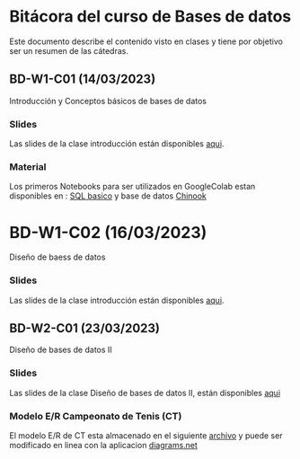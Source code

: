 # Bitácora del curso de Bases de datos
Este documento describe el contenido visto en clases y tiene por objetivo ser un resumen de las cátedras.

## BD-W1-C01 (14/03/2023)
Introducción y Conceptos básicos de bases de datos

### Slides

Las slides de la clase introducción están disponibles [aqui](https://github.com/adigenova/uohdb/tree/main/catedra/BD-W1-C01).
### Material
Los primeros Notebooks para ser utilizados en GoogleColab estan disponibles en : [SQL basico](https://github.com/adigenova/uohdb/blob/main/code/Basic_SQL.ipynb) y base de datos [Chinook](https://github.com/adigenova/uohdb/blob/main/code/Chinook_db.ipynb)

# BD-W1-C02 (16/03/2023)

Diseño de baess de datos

### Slides

Las slides de la clase introducción están disponibles [aqui](https://github.com/adigenova/uohdb/tree/main/catedra/BD-W1-C02).

## BD-W2-C01 (23/03/2023)
Diseño de bases de datos II

### Slides
Las slides de la clase Diseño de bases de datos II, están disponibles [aqui](https://github.com/adigenova/uohdb/blob/main/catedra/BD-W2-C01/BD-W2-C01-Desing.pdf)

### Modelo E/R Campeonato de Tenis (CT)

El modelo E/R de CT esta almacenado en el siguiente [archivo](https://github.com/adigenova/uohdb/blob/main/catedra/BD-W2-C01/model_ER_clase.drawio) y puede ser modificado en linea con la aplicacion [diagrams.net](https://app.diagrams.net/)



